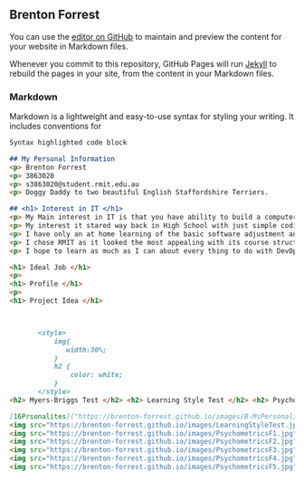 ## Brenton Forrest

You can use the [editor on GitHub](https://github.com/Brenton-Forrest/Brenton-Forrest.github.io/edit/master/README.md) to maintain and preview the content for your website in Markdown files.

Whenever you commit to this repository, GitHub Pages will run [Jekyll](https://jekyllrb.com/) to rebuild the pages in your site, from the content in your Markdown files.

### Markdown

Markdown is a lightweight and easy-to-use syntax for styling your writing. It includes conventions for

```markdown
Syntax highlighted code block

## My Personal Information
<p> Brenton Forrest
<p> 3863020
<p> s3863020@student.rmit.edu.au
<p> Doggy Daddy to two beautiful English Staffordshire Terriers.

## <h1> Interest in IT </h1>
<p> My Main interest in IT is that you have ability to build a computer or Robotics from the base up.
<p> My interest it stared way back in High School with just simple coding the we did for a game for a computer/science activity.
<p> I have only an at home learning of the basic software adjustment and configurations at the moment.
<p> I chose RMIT as it looked the most appealing with its course structure.
<p> I hope to learn as much as I can about every thing to do with DevOps but I expect with my studies at RMIT I should be able to ***Master*** the basics in IT.

<h1> Ideal Job </h1>
<p>
<h1> Profile </h1>
<p>
<h1> Project Idea </h1>



       <style>
           img{
              width:30%;
           }
           h2 {
               color: white;
           }
       </style>    
<h2> Myers-Briggs Test </h2> <h2> Learning Style Test </h2> <h2> Psychometrics Test </h2>

[16Prsonalites]("https://brenton-forrest.github.io/images/B-MsPersonality.jpg")
<img src="https://brenton-forrest.github.io/images/LearningStyleTest.jpg">
<img src="https://brenton-forrest.github.io/images/PsychometricsF1.jpg">
<img src="https://brenton-forrest.github.io/images/PsychometricsF2.jpg">
<img src="https://brenton-forrest.github.io/images/PsychometricsF3.jpg">
<img src="https://brenton-forrest.github.io/images/PsychometricsF4.jpg">
<img src="https://brenton-forrest.github.io/images/PsychometricsF5.jpg">
